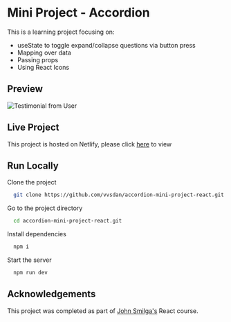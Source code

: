 # Mini Project - Accordion

This is a learning project focusing on: 
- useState to toggle expand/collapse questions via button press
- Mapping over data 
- Passing props
- Using React Icons 

## Preview

![Testimonial from User](https://dj-project-previews.s3.amazonaws.com/mini-projects-react/accordion.png)
## Live Project

This project is hosted on Netlify, please click [here](https://earnest-meerkat-ec1610.netlify.app/) to view
## Run Locally

Clone the project

```bash
  git clone https://github.com/vvsdan/accordion-mini-project-react.git
```

Go to the project directory

```bash
  cd accordion-mini-project-react.git
```

Install dependencies

```bash
  npm i
```

Start the server

```bash
  npm run dev
```
## Acknowledgements

This project was completed as part of [John Smilga's](https://github.com/john-smilgan) React course. 
